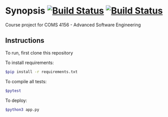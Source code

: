 # Synopsis [![Build Status](https://travis-ci.com/Deep-Optimum/BackEnd.svg?branch=main)](https://travis-ci.com/Deep-Optimum/BackEnd) [![Build Status](https://travis-ci.com/Deep-Optimum/Front-End-Demo.svg?branch=main)](https://travis-ci.com/Deep-Optimum/Front-End-Demo)
Course project for COMS 4156 - Advanced Software Engineering

## Instructions
To run, first clone this repository

To install requirements:
```sh
$pip install -r requirements.txt
```

To compile all tests:

```sh
$pytest
```

To deploy:
```sh
$python3 app.py
```